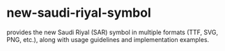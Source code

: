 # new-saudi-riyal-symbol
 provides the new Saudi Riyal (SAR) symbol in multiple formats (TTF, SVG, PNG, etc.), along with usage guidelines and implementation examples.
